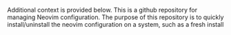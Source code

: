 Additional context is provided below.
This is a github repository for managing Neovim configuration.
The purpose of this repository is to quickly install/uninstall the neovim configuration on a system, such as a fresh install
